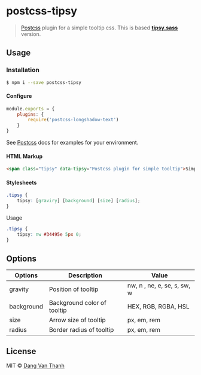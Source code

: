 # postcss-tipsy

> [Postcss](https://github.com/postcss/postcss) plugin for a simple tooltip css. This is based **[tipsy.sass](https://github.com/dangvanthanh/tipsy.sass)** version.

## Usage

### Installation

```bash
$ npm i --save postcss-tipsy
```

#### Configure

```js
module.exports = {
	plugins: {
		require('postcss-longshadow-text')
	}
}
```

See [Postcss](https://github.com/postcss/postcss) docs for examples for your environment.

#### HTML Markup

```html
<span class="tipsy" data-tipsy="Postcss plugin for simple tooltip">Simple Tipsy</span>
```

#### Stylesheets

```css
.tipsy {
	tipsy: [graviry] [background] [size] [radius];
}
```

Usage

```css
.tipsy {
	tipsy: nw #34495e 5px 0;
}
```

## Options

| Options    | Description                 | Value                             |
|------------|-----------------------------|-----------------------------------|
| gravity    | Position of tooltip         | nw, n , ne, e, se, s, sw, w       |
| background | Background color of tooltip | HEX, RGB, RGBA, HSL               |
| size       | Arrow size of tooltip       | px, em, rem                       |
| radius     | Border radius of tooltip    | px, em, rem                       |

## License

MIT © [Dang Van Thanh](http://dangthanh.org)
